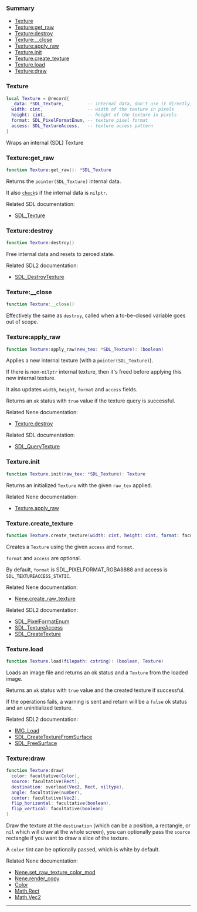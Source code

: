 ### Summary
* [Texture](#texture)
* [Texture:get_raw](#textureget_raw)
* [Texture:destroy](#texturedestroy)
* [Texture:__close](#texture__close)
* [Texture:apply_raw](#textureapply_raw)
* [Texture.init](#textureinit)
* [Texture.create_texture](#texturecreate_texture)
* [Texture.load](#textureload)
* [Texture:draw](#texturedraw)

### Texture

```lua
local Texture = @record{
  _data: *SDL_Texture,         -- internal data, don't use it directly, use methods instead
  width: cint,                 -- width of the texture in pixels
  height: cint,                -- height of the texture in pixels
  format: SDL_PixelFormatEnum, -- texture pixel format
  access: SDL_TextureAccess,   -- texture access pattern
}
```

Wraps an internal (SDL) Texture

### Texture:get_raw

```lua
function Texture:get_raw(): *SDL_Texture
```

Returns the `pointer(SDL_Texture)` internal data.

It also [`check`](https://nelua.io/libraries/#check)s if the internal data is `nilptr`.

Related SDL documentation:
* [SDL_Texture](https://wiki.libsdl.org/SDL_Texture)

### Texture:destroy

```lua
function Texture:destroy()
```

Free internal data and resets to zeroed state.

Related SDL2 documentation:
* [SDL_DestroyTexture](https://wiki.libsdl.org/SDL_DestroyTexture)

### Texture:__close

```lua
function Texture:__close()
```

Effectively the same as `destroy`, called when a to-be-closed variable goes out of scope.

### Texture:apply_raw

```lua
function Texture:apply_raw(new_tex: *SDL_Texture): (boolean)
```

Applies a new internal texture (with a `pointer(SDL_Texture)`).

If there is non-`nilptr` internal texture, then it's freed before applying this new internal texture.

It also updates `width`, `height`, `format` and `access` fields.

Returns an `ok` status with `true` value if the texture query is successful.

Related Nene documentation:
* [Texture.destroy](#texturedestroy)

Related SDL documentation:
* [SDL_QueryTexture](https://wiki.libsdl.org/SDL_QueryTexture)

### Texture.init

```lua
function Texture.init(raw_tex: *SDL_Texture): Texture
```

Returns an initialized `Texture` with the given `raw_tex` applied.

Related Nene documentation:
* [Texture.apply_raw](#textureapply_sdltex)

### Texture.create_texture

```lua
function Texture.create_texture(width: cint, height: cint, format: facultative(SDL_PixelFormatEnum), access: facultative(SDL_TextureAccess)): (boolean, Texture)
```

Creates a `Texture` using the given `access` and `format`.

`format` and `access` are optional.

By default, `format` is SDL_PIXELFORMAT_RGBA8888 and access is `SDL_TEXTUREACCESS_STATIC`.

Related Nene documentation:
* [Nene.create_raw_texture](core.md#nenecreate_raw_texture)

Related SDL2 documentation:
* [SDL_PixelFormatEnum](https://wiki.libsdl.org/SDL_PixelFormatEnum)
* [SDL_TextureAccess](https://wiki.libsdl.org/SDL_TextureAccess)
* [SDL_CreateTexture](https://wiki.libsdl.org/SDL_CreateTexture)

### Texture.load

```lua
function Texture.load(filepath: cstring): (boolean, Texture)
```

Loads an image file and returns an ok status and a `Texture` from the loaded image.

Returns an `ok` status with `true` value and the created texture if successful.

If the operations fails, a warning is sent and return will be a `false` ok status and an uninitialized texture.

Related SDL2 documentation:
* [IMG_Load](https://www.libsdl.org/projects/SDL_image/docs/SDL_image_11.html)
* [SDL_CreateTextureFromSurface](https://wiki.libsdl.org/SDL_CreateTextureFromSurface)
* [SDL_FreeSurface](https://wiki.libsdl.org/SDL_FreeSurface)

### Texture:draw

```lua
function Texture:draw(
  color: facultative(Color),
  source: facultative(Rect),
  destination: overload(Vec2, Rect, niltype),
  angle: facultative(number),
  center: facultative(Vec2),
  flip_horizontal: facultative(boolean),
  flip_vertical: facultative(boolean)
)
```

Draw the texture at the `destination` (which can be a position, a rectangle, or `nil` which will draw at the whole screen),
you can optionally pass the `source` rectangle if you want to draw a slice of the texture.

A `color` tint can be optionally passed, which is white by default.

Related Nene documentation:
* [Nene.set_raw_texture_color_mod](core.md#neneset_raw_texture_color_mod)
* [Nene.render_copy](core.md#nenerender_copy)
* [Color](colors.md#color)
* [Math.Rect](math.md#mathrect)
* [Math.Vec2](math.md#mathvec2)

---
